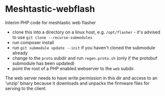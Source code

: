 # Meshtastic-webflash

Interim PHP code for meshtastic web flasher

- clone this into a directory on a linux host, e.g. `/opt/flasher` - it's advised to use `git clone --recurse-submodules`
- run composer install
- run `git submodule update --init` if you haven't cloned the submodule already
- change to the `proto` subdir and run `regen.proto.sh` (only if the protobuf submodule has been updated)
- point the root of a PHP enabled webserver to the `web` subdir.

The web server needs to have write permission in this dir and access to an 'unzip' binary because it downloads and
unpacks the firmware files for serving to the client.
